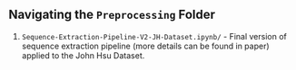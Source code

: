 ## Navigating the ``Preprocessing`` Folder
1. ``Sequence-Extraction-Pipeline-V2-JH-Dataset.ipynb/`` - Final version of sequence extraction pipeline (more details can be found in paper) applied to the John Hsu Dataset. 
